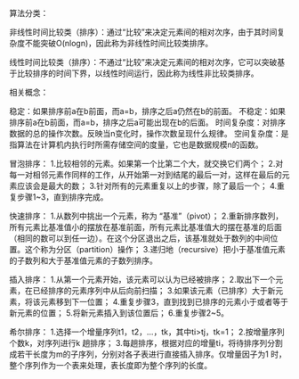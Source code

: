 算法分类：

非线性时间比较类（排序）：通过“比较”来决定元素间的相对次序，由于其时间复杂度不能突破O(nlogn)，因此称为非线性时间比较类排序。

线性时间比较类（排序）：不通过“比较”来决定元素间的相对次序，它可以突破基于比较排序的时间下界，以线性时间运行，因此称为线性非比较类排序。

相关概念：

稳定：如果排序前a在b前面，而a=b，排序之后a仍然在b的前面。
不稳定：如果排序前a在b前面，而a=b，排序之后a可能出现在b的后面。
时间复杂度：对排序数据的总的操作次数。反映当n变化时，操作次数呈现什么规律。
空间复杂度：是指算法在计算机内执行时所需存储空间的度量，它也是数据规模n的函数。

冒泡排序：
1.比较相邻的元素。如果第一个比第二个大，就交换它们两个；
2.对每一对相邻元素作同样的工作，从开始第一对到结尾的最后一对，这样在最后的元素应该会是最大的数；
3.针对所有的元素重复以上的步骤，除了最后一个；
4.重复步骤1~3，直到排序完成。

快速排序：
1.从数列中挑出一个元素，称为 “基准”（pivot）；
2.重新排序数列，所有元素比基准值小的摆放在基准前面，所有元素比基准值大的摆在基准的后面（相同的数可以到任一边）。在这个分区退出之后，该基准就处于数列的中间位置。这个称为分区（partition）操作；
3.递归地（recursive）把小于基准值元素的子数列和大于基准值元素的子数列排序。

插入排序：
1.从第一个元素开始，该元素可以认为已经被排序；
2.取出下一个元素，在已经排序的元素序列中从后向前扫描；
3.如果该元素（已排序）大于新元素，将该元素移到下一位置；
4.重复步骤3，直到找到已排序的元素小于或者等于新元素的位置；
5.将新元素插入到该位置后；
6.重复步骤2~5。

希尔排序：
1.选择一个增量序列t1，t2，…，tk，其中ti>tj，tk=1；
2.按增量序列个数k，对序列进行k 趟排序；
3.每趟排序，根据对应的增量ti，将待排序列分割成若干长度为m的子序列，分别对各子表进行直接插入排序。仅增量因子为1 时，整个序列作为一个表来处理，表长度即为整个序列的长度。

